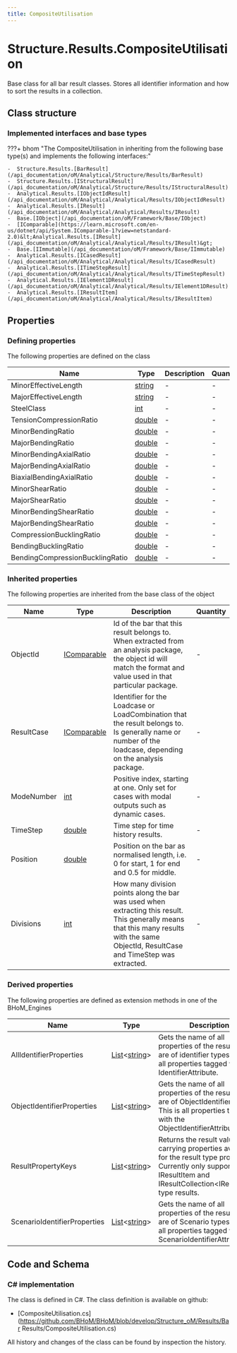 ```yaml
---
title: CompositeUtilisation
---
```


# Structure.Results.CompositeUtilisation

Base class for all bar result classes. Stores all identifier information and how to sort the results in a collection.

## Class structure

### Implemented interfaces and base types

???+ bhom "The CompositeUtilisation in inheriting from the following base type(s) and implements the following interfaces:"

    -  Structure.Results.[BarResult](/api_documentation/oM/Analytical/Structure/Results/BarResult)
    -  Structure.Results.[IStructuralResult](/api_documentation/oM/Analytical/Structure/Results/IStructuralResult)
    -  Analytical.Results.[IObjectIdResult](/api_documentation/oM/Analytical/Analytical/Results/IObjectIdResult)
    -  Analytical.Results.[IResult](/api_documentation/oM/Analytical/Analytical/Results/IResult)
    -  Base.[IObject](/api_documentation/oM/Framework/Base/IObject)
    -  [IComparable](https://learn.microsoft.com/en-us/dotnet/api/System.IComparable-1?view=netstandard-2.0)&lt;Analytical.Results.[IResult](/api_documentation/oM/Analytical/Analytical/Results/IResult)&gt;
    -  Base.[IImmutable](/api_documentation/oM/Framework/Base/IImmutable)
    -  Analytical.Results.[ICasedResult](/api_documentation/oM/Analytical/Analytical/Results/ICasedResult)
    -  Analytical.Results.[ITimeStepResult](/api_documentation/oM/Analytical/Analytical/Results/ITimeStepResult)
    -  Analytical.Results.[IElement1DResult](/api_documentation/oM/Analytical/Analytical/Results/IElement1DResult)
    -  Analytical.Results.[IResultItem](/api_documentation/oM/Analytical/Analytical/Results/IResultItem)


## Properties



### Defining properties

The following properties are defined on the class

| Name             | Type             | Description      | Quantity         |
|------------------|------------------|------------------|------------------|
| MinorEffectiveLength | [string](https://learn.microsoft.com/en-us/dotnet/api/System.String?view=netstandard-2.0) | - | - |
| MajorEffectiveLength | [string](https://learn.microsoft.com/en-us/dotnet/api/System.String?view=netstandard-2.0) | - | - |
| SteelClass | [int](https://learn.microsoft.com/en-us/dotnet/api/System.Int32?view=netstandard-2.0) | - | - |
| TensionCompressionRatio | [double](https://learn.microsoft.com/en-us/dotnet/api/System.Double?view=netstandard-2.0) | - | - |
| MinorBendingRatio | [double](https://learn.microsoft.com/en-us/dotnet/api/System.Double?view=netstandard-2.0) | - | - |
| MajorBendingRatio | [double](https://learn.microsoft.com/en-us/dotnet/api/System.Double?view=netstandard-2.0) | - | - |
| MinorBendingAxialRatio | [double](https://learn.microsoft.com/en-us/dotnet/api/System.Double?view=netstandard-2.0) | - | - |
| MajorBendingAxialRatio | [double](https://learn.microsoft.com/en-us/dotnet/api/System.Double?view=netstandard-2.0) | - | - |
| BiaxialBendingAxialRatio | [double](https://learn.microsoft.com/en-us/dotnet/api/System.Double?view=netstandard-2.0) | - | - |
| MinorShearRatio | [double](https://learn.microsoft.com/en-us/dotnet/api/System.Double?view=netstandard-2.0) | - | - |
| MajorShearRatio | [double](https://learn.microsoft.com/en-us/dotnet/api/System.Double?view=netstandard-2.0) | - | - |
| MinorBendingShearRatio | [double](https://learn.microsoft.com/en-us/dotnet/api/System.Double?view=netstandard-2.0) | - | - |
| MajorBendingShearRatio | [double](https://learn.microsoft.com/en-us/dotnet/api/System.Double?view=netstandard-2.0) | - | - |
| CompressionBucklingRatio | [double](https://learn.microsoft.com/en-us/dotnet/api/System.Double?view=netstandard-2.0) | - | - |
| BendingBucklingRatio | [double](https://learn.microsoft.com/en-us/dotnet/api/System.Double?view=netstandard-2.0) | - | - |
| BendingCompressionBucklingRatio | [double](https://learn.microsoft.com/en-us/dotnet/api/System.Double?view=netstandard-2.0) | - | - |


### Inherited properties
The following properties are inherited from the base class of the object

| Name             | Type             | Description      | Quantity         |
|------------------|------------------|------------------|------------------|
| ObjectId | [IComparable](https://learn.microsoft.com/en-us/dotnet/api/System.IComparable?view=netstandard-2.0) | Id of the bar that this result belongs to. When extracted from an analysis package, the object id will match the format and value used in that particular package. | - |
| ResultCase | [IComparable](https://learn.microsoft.com/en-us/dotnet/api/System.IComparable?view=netstandard-2.0) | Identifier for the Loadcase or LoadCombination that the result belongs to. Is generally name or number of the loadcase, depending on the analysis package. | - |
| ModeNumber | [int](https://learn.microsoft.com/en-us/dotnet/api/System.Int32?view=netstandard-2.0) | Positive index, starting at one. Only set for cases with modal outputs such as dynamic cases. | - |
| TimeStep | [double](https://learn.microsoft.com/en-us/dotnet/api/System.Double?view=netstandard-2.0) | Time step for time history results. | - |
| Position | [double](https://learn.microsoft.com/en-us/dotnet/api/System.Double?view=netstandard-2.0) | Position on the bar as normalised length, i.e. 0 for start, 1 for end and 0.5 for middle. | - |
| Divisions | [int](https://learn.microsoft.com/en-us/dotnet/api/System.Int32?view=netstandard-2.0) | How many division points along the bar was used when extracting this result. This generally means that this many results with the same ObjectId, ResultCase and TimeStep was extracted. | - |


### Derived properties

The following properties are defined as extension methods in one of the BHoM_Engines

| Name             | Type             | Description      | Quantity         | Engine           |
|------------------|------------------|------------------|------------------|------------------|
| AllIdentifierProperties | [List](https://learn.microsoft.com/en-us/dotnet/api/System.Collections.Generic.List-1?view=netstandard-2.0)&lt;[string](https://learn.microsoft.com/en-us/dotnet/api/System.String?view=netstandard-2.0)&gt; | Gets the name of all properties of the result that are of identifier types. This is all properties tagged with any IdentifierAttribute. | - | Results_Engine |
| ObjectIdentifierProperties | [List](https://learn.microsoft.com/en-us/dotnet/api/System.Collections.Generic.List-1?view=netstandard-2.0)&lt;[string](https://learn.microsoft.com/en-us/dotnet/api/System.String?view=netstandard-2.0)&gt; | Gets the name of all properties of the result that are of ObjectIdentifier types. This is all properties tagged with the ObjectIdentifierAttribute. | - | Results_Engine |
| ResultPropertyKeys | [List](https://learn.microsoft.com/en-us/dotnet/api/System.Collections.Generic.List-1?view=netstandard-2.0)&lt;[string](https://learn.microsoft.com/en-us/dotnet/api/System.String?view=netstandard-2.0)&gt; | Returns the result value carrying properties available for the result type provided. Currently only supported for IResultItem and IResultCollection&lt;IResultItem&gt; type results. | - | Results_Engine |
| ScenarioIdentifierProperties | [List](https://learn.microsoft.com/en-us/dotnet/api/System.Collections.Generic.List-1?view=netstandard-2.0)&lt;[string](https://learn.microsoft.com/en-us/dotnet/api/System.String?view=netstandard-2.0)&gt; | Gets the name of all properties of the result that are of Scenario types. This is all properties tagged with the ScenarioIdentifierAttribute. | - | Results_Engine |


## Code and Schema

### C# implementation

The class is defined in C#. The class definition is available on github:

- [CompositeUtilisation.cs](https://github.com/BHoM/BHoM/blob/develop/Structure_oM/Results/Bar Results/CompositeUtilisation.cs)

All history and changes of the class can be found by inspection the history.
